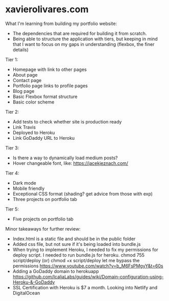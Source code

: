 # xavierolivares.com

What I'm learning from building my portfolio website:

- The dependencies that are required for building it from scratch.
- Being able to structure the application with tiers, but keeping in mind that I want to focus on my gaps in understanding (flexbox, the finer details)

Tier 1:

- Homepage with link to other pages
- About page
- Contact page
- Portfolio page links to profile pages
- Blog page
- Basic Flexbox format structure
- Basic color scheme

Tier 2:
- Add tests to check whether site is production ready
- Link Travis
- Deployed to Heroku
- Link GoDaddy URL to Heroku

Tier 3:
- Is there a way to dynamically load medium posts?
- Hover changeable font, like: https://jacekjeznach.com/

Tier 4: 
- Dark mode
- Mobile friendly
- Exceptional CSS format (shading? get advice from those with exp)
- Three projects on portfolio tab

Tier 5:
- Five projects on portfolio tab

Minor takeaways for further review:
- Index.html is a static file and should be in the public folder
- Added css file, but not sure if it's being loaded into bundle.js
- When trying to implement Heroku, I needed to fix my permissions for deploy script. I needed to run bundle.js for heroku. chmod 755 script/deploy (or) chmod +x script/deploy let me bypass the permissions
https://www.youtube.com/watch?v=b_M6FsPMgyY&t=60s
- Adding a GoDaddy domain to herokuapp https://github.com/IcaliaLabs/guides/wiki/Domain-configuration-using-Heroku-&-GoDaddy
- SSL Certification with Heroku is $7 a month. Looking into Netlify and DigitalOcean

